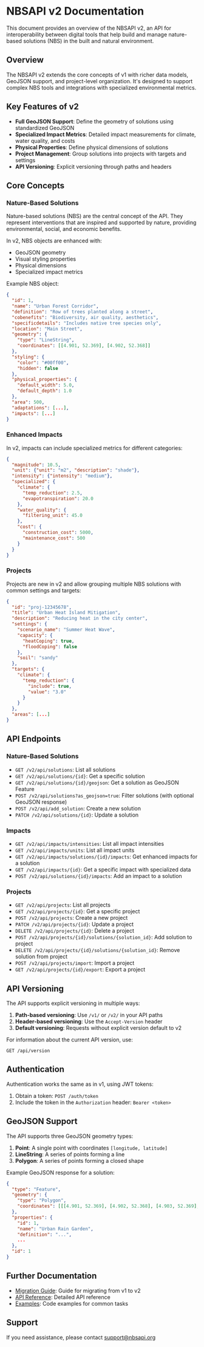 # NBSAPI v2 Documentation

This document provides an overview of the NBSAPI v2, an API for interoperability between digital tools that help build and manage nature-based solutions (NBS) in the built and natural environment.

## Overview

The NBSAPI v2 extends the core concepts of v1 with richer data models, GeoJSON support, and project-level organization. It's designed to support complex NBS tools and integrations with specialized environmental metrics.

## Key Features of v2

- **Full GeoJSON Support**: Define the geometry of solutions using standardized GeoJSON
- **Specialized Impact Metrics**: Detailed impact measurements for climate, water quality, and costs
- **Physical Properties**: Define physical dimensions of solutions
- **Project Management**: Group solutions into projects with targets and settings
- **API Versioning**: Explicit versioning through paths and headers

## Core Concepts

### Nature-Based Solutions

Nature-based solutions (NBS) are the central concept of the API. They represent interventions that are inspired and supported by nature, providing environmental, social, and economic benefits.

In v2, NBS objects are enhanced with:
- GeoJSON geometry
- Visual styling properties
- Physical dimensions
- Specialized impact metrics

Example NBS object:
```json
{
  "id": 1,
  "name": "Urban Forest Corridor",
  "definition": "Row of trees planted along a street",
  "cobenefits": "Biodiversity, air quality, aesthetics",
  "specificdetails": "Includes native tree species only",
  "location": "Main Street",
  "geometry": {
    "type": "LineString",
    "coordinates": [[4.901, 52.369], [4.902, 52.368]]
  },
  "styling": {
    "color": "#00ff00",
    "hidden": false
  },
  "physical_properties": {
    "default_width": 5.0,
    "default_depth": 1.0
  },
  "area": 500,
  "adaptations": [...],
  "impacts": [...]
}
```

### Enhanced Impacts

In v2, impacts can include specialized metrics for different categories:

```json
{
  "magnitude": 10.5,
  "unit": {"unit": "m2", "description": "shade"},
  "intensity": {"intensity": "medium"},
  "specialized": {
    "climate": {
      "temp_reduction": 2.5,
      "evapotranspiration": 20.0
    },
    "water_quality": {
      "filtering_unit": 45.0
    },
    "cost": {
      "construction_cost": 5000,
      "maintenance_cost": 500
    }
  }
}
```

### Projects

Projects are new in v2 and allow grouping multiple NBS solutions with common settings and targets:

```json
{
  "id": "proj-12345678",
  "title": "Urban Heat Island Mitigation",
  "description": "Reducing heat in the city center",
  "settings": {
    "scenario_name": "Summer Heat Wave",
    "capacity": {
      "heatCoping": true,
      "floodCoping": false
    },
    "soil": "sandy"
  },
  "targets": {
    "climate": {
      "temp_reduction": {
        "include": true,
        "value": "3.0"
      }
    }
  },
  "areas": [...]
}
```

## API Endpoints

### Nature-Based Solutions

- `GET /v2/api/solutions`: List all solutions
- `GET /v2/api/solutions/{id}`: Get a specific solution
- `GET /v2/api/solutions/{id}/geojson`: Get a solution as GeoJSON Feature
- `POST /v2/api/solutions?as_geojson=true`: Filter solutions (with optional GeoJSON response)
- `POST /v2/api/add_solution`: Create a new solution
- `PATCH /v2/api/solutions/{id}`: Update a solution

### Impacts

- `GET /v2/api/impacts/intensities`: List all impact intensities
- `GET /v2/api/impacts/units`: List all impact units
- `GET /v2/api/impacts/solutions/{id}/impacts`: Get enhanced impacts for a solution
- `GET /v2/api/impacts/{id}`: Get a specific impact with specialized data
- `POST /v2/api/solutions/{id}/impacts`: Add an impact to a solution

### Projects

- `GET /v2/api/projects`: List all projects
- `GET /v2/api/projects/{id}`: Get a specific project
- `POST /v2/api/projects`: Create a new project
- `PATCH /v2/api/projects/{id}`: Update a project
- `DELETE /v2/api/projects/{id}`: Delete a project
- `POST /v2/api/projects/{id}/solutions/{solution_id}`: Add solution to project
- `DELETE /v2/api/projects/{id}/solutions/{solution_id}`: Remove solution from project
- `POST /v2/api/projects/import`: Import a project
- `GET /v2/api/projects/{id}/export`: Export a project

## API Versioning

The API supports explicit versioning in multiple ways:

1. **Path-based versioning**: Use `/v1/` or `/v2/` in your API paths
2. **Header-based versioning**: Use the `Accept-Version` header
3. **Default versioning**: Requests without explicit version default to v2

For information about the current API version, use:
```
GET /api/version
```

## Authentication

Authentication works the same as in v1, using JWT tokens:

1. Obtain a token: `POST /auth/token`
2. Include the token in the `Authorization` header: `Bearer <token>`

## GeoJSON Support

The API supports three GeoJSON geometry types:

1. **Point**: A single point with coordinates `[longitude, latitude]`
2. **LineString**: A series of points forming a line
3. **Polygon**: A series of points forming a closed shape

Example GeoJSON response for a solution:
```json
{
  "type": "Feature",
  "geometry": {
    "type": "Polygon",
    "coordinates": [[[4.901, 52.369], [4.902, 52.368], [4.903, 52.369], [4.901, 52.369]]]
  },
  "properties": {
    "id": 1,
    "name": "Urban Rain Garden",
    "definition": "...",
    ...
  },
  "id": 1
}
```

## Further Documentation

- [Migration Guide](migration_guide_v1_to_v2.md): Guide for migrating from v1 to v2
- [API Reference](api_reference_v2.md): Detailed API reference
- [Examples](examples_v2.md): Code examples for common tasks

## Support

If you need assistance, please contact support@nbsapi.org
